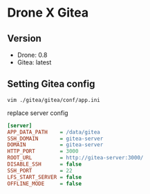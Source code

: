 # Drone X Gitea

## Version
- Drone: 0.8
- Gitea: latest

## Setting Gitea config

```shell
vim ./gitea/gitea/conf/app.ini
```
replace server config
```ini
[server]
APP_DATA_PATH    = /data/gitea
SSH_DOMAIN       = gitea-server
DOMAIN           = gitea-server
HTTP_PORT        = 3000
ROOT_URL         = http://gitea-server:3000/
DISABLE_SSH      = false
SSH_PORT         = 22
LFS_START_SERVER = false
OFFLINE_MODE     = false
```

